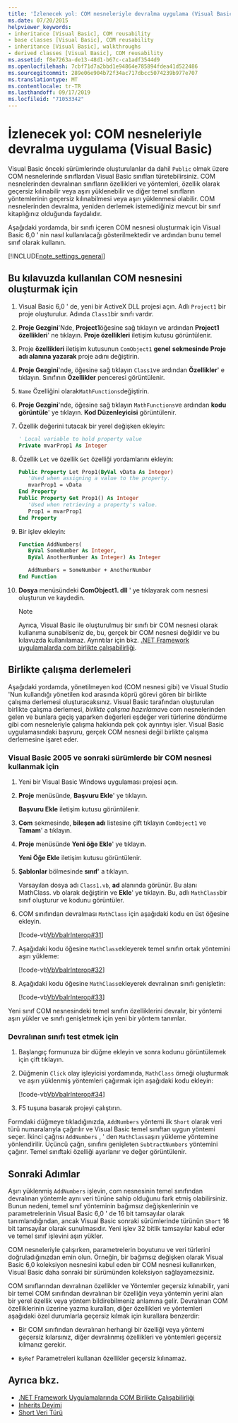 ```yaml
---
title: 'İzlenecek yol: COM nesneleriyle devralma uygulama (Visual Basic)'
ms.date: 07/20/2015
helpviewer_keywords:
- inheritance [Visual Basic], COM reusability
- base classes [Visual Basic], COM reusability
- inheritance [Visual Basic], walkthroughs
- derived classes [Visual Basic], COM reusability
ms.assetid: f8e7263a-de13-48d1-b67c-ca1adf3544d9
ms.openlocfilehash: 7cbf71d7a2bbd1e94864e785894fdea41d522486
ms.sourcegitcommit: 289e06e904b72f34ac717dbcc5074239b977e707
ms.translationtype: MT
ms.contentlocale: tr-TR
ms.lasthandoff: 09/17/2019
ms.locfileid: "71053342"
---
```

# <a name="walkthrough-implementing-inheritance-with-com-objects-visual-basic"></a>İzlenecek yol: COM nesneleriyle devralma uygulama (Visual Basic)

Visual Basic önceki sürümlerinde oluşturulanlar da dahil `Public` olmak üzere COM nesnelerinde sınıflardan Visual Basic sınıfları türetebilirsiniz. COM nesnelerinden devralınan sınıfların özellikleri ve yöntemleri, özellik olarak geçersiz kılınabilir veya aşırı yüklenebilir ve diğer temel sınıfların yöntemlerinin geçersiz kılınabilmesi veya aşırı yüklenmesi olabilir. COM nesnelerinden devralma, yeniden derlemek istemediğiniz mevcut bir sınıf kitaplığınız olduğunda faydalıdır.

Aşağıdaki yordamda, bir sınıfı içeren COM nesnesi oluşturmak için Visual Basic 6,0 ' nin nasıl kullanılacağı gösterilmektedir ve ardından bunu temel sınıf olarak kullanın.

[!INCLUDE[note_settings_general](~/includes/note-settings-general-md.md)]

## <a name="to-build-the-com-object-that-is-used-in-this-walkthrough"></a>Bu kılavuzda kullanılan COM nesnesini oluşturmak için

1. Visual Basic 6,0 ' de, yeni bir ActiveX DLL projesi açın. Adlı `Project1` bir proje oluşturulur. Adında `Class1`bir sınıfı vardır.

2. **Proje Gezgini**'Nde, **Project1**öğesine sağ tıklayın ve ardından **Project1 özellikleri**' ne tıklayın. **Proje özellikleri** iletişim kutusu görüntülenir.

3. Proje **özellikleri** iletişim kutusunun `ComObject1` **genel** **sekmesinde Proje adı alanına yazarak** proje adını değiştirin.

4. **Proje Gezgini**'nde, öğesine sağ tıklayın `Class1`ve ardından **Özellikler**' e tıklayın. Sınıfının **Özellikler** penceresi görüntülenir.

5. `Name` Özelliğini olarak`MathFunctions`değiştirin.

6. **Proje Gezgini**'nde, öğesine sağ tıklayın `MathFunctions`ve ardından **kodu görüntüle**' ye tıklayın. **Kod Düzenleyicisi** görüntülenir.

7. Özellik değerini tutacak bir yerel değişken ekleyin:

    ```vb
    ' Local variable to hold property value
    Private mvarProp1 As Integer
    ```

8. Özellik `Let` ve özellik `Get` özelliği yordamlarını ekleyin:

    ```vb
    Public Property Let Prop1(ByVal vData As Integer)
       'Used when assigning a value to the property.
       mvarProp1 = vData
    End Property
    Public Property Get Prop1() As Integer
       'Used when retrieving a property's value.
       Prop1 = mvarProp1
    End Property
    ```

9. Bir işlev ekleyin:

    ```vb
    Function AddNumbers(
       ByVal SomeNumber As Integer,
       ByVal AnotherNumber As Integer) As Integer

       AddNumbers = SomeNumber + AnotherNumber
    End Function
    ```

10. **Dosya** menüsündeki **ComObject1. dll** ' ye tıklayarak com nesnesi oluşturun ve kaydedin.

    > [!NOTE]
    > Ayrıca, Visual Basic ile oluşturulmuş bir sınıfı bir COM nesnesi olarak kullanıma sunabilseniz de, bu, gerçek bir COM nesnesi değildir ve bu kılavuzda kullanılamaz. Ayrıntılar için bkz. [.NET Framework uygulamalarda com birlikte çalışabilirliği](../../../visual-basic/programming-guide/com-interop/com-interoperability-in-net-framework-applications.md).

## <a name="interop-assemblies"></a>Birlikte çalışma derlemeleri

Aşağıdaki yordamda, yönetilmeyen kod (COM nesnesi gibi) ve Visual Studio 'Nun kullandığı yönetilen kod arasında köprü görevi gören bir birlikte çalışma derlemesi oluşturacaksınız. Visual Basic tarafından oluşturulan birlikte çalışma derlemesi, *birlikte çalışma hazırlama*ve com nesnelerinden gelen ve bunlara geçiş yaparken değerleri eşdeğer veri türlerine döndürme gibi com nesneleriyle çalışma hakkında pek çok ayrıntıyı işler. Visual Basic uygulamasındaki başvuru, gerçek COM nesnesi değil birlikte çalışma derlemesine işaret eder.

### <a name="to-use-a-com-object-with-visual-basic-2005-and-later-versions"></a>Visual Basic 2005 ve sonraki sürümlerde bir COM nesnesi kullanmak için

1. Yeni bir Visual Basic Windows uygulaması projesi açın.

2. **Proje** menüsünde, **Başvuru Ekle**' ye tıklayın.

     **Başvuru Ekle** iletişim kutusu görüntülenir.

3. **Com** sekmesinde, **bileşen adı** listesine çift tıklayın `ComObject1` ve **Tamam**' a tıklayın.

4. **Proje** menüsünde **Yeni öğe Ekle**' ye tıklayın.

     **Yeni Öğe Ekle** iletişim kutusu görüntülenir.

5. **Şablonlar** bölmesinde **sınıf**' a tıklayın.

     Varsayılan dosya adı `Class1.vb`, **ad** alanında görünür. Bu alanı MathClass. vb olarak değiştirin ve **Ekle**' ye tıklayın. Bu, adlı `MathClass`bir sınıf oluşturur ve kodunu görüntüler.

6. COM sınıfından devralması `MathClass` için aşağıdaki kodu en üst öğesine ekleyin.

     [!code-vb[VbVbalrInterop#31](~/samples/snippets/visualbasic/VS_Snippets_VBCSharp/VbVbalrInterop/VB/Class1.vb#31)]

7. Aşağıdaki kodu öğesine `MathClass`ekleyerek temel sınıfın ortak yöntemini aşırı yükleme:

     [!code-vb[VbVbalrInterop#32](~/samples/snippets/visualbasic/VS_Snippets_VBCSharp/VbVbalrInterop/VB/Class1.vb#32)]

8. Aşağıdaki kodu öğesine `MathClass`ekleyerek devralınan sınıfı genişletin:

     [!code-vb[VbVbalrInterop#33](~/samples/snippets/visualbasic/VS_Snippets_VBCSharp/VbVbalrInterop/VB/Class1.vb#33)]

Yeni sınıf COM nesnesindeki temel sınıfın özelliklerini devralır, bir yöntemi aşırı yükler ve sınıfı genişletmek için yeni bir yöntem tanımlar.

### <a name="to-test-the-inherited-class"></a>Devralınan sınıfı test etmek için

1. Başlangıç formunuza bir düğme ekleyin ve sonra kodunu görüntülemek için çift tıklayın.

2. Düğmenin `Click` olay işleyicisi yordamında, `MathClass` örneği oluşturmak ve aşırı yüklenmiş yöntemleri çağırmak için aşağıdaki kodu ekleyin:

     [!code-vb[VbVbalrInterop#34](~/samples/snippets/visualbasic/VS_Snippets_VBCSharp/VbVbalrInterop/VB/Class1.vb#34)]

3. F5 tuşuna basarak projeyi çalıştırın.

Formdaki düğmeye tıkladığınızda, `AddNumbers` yöntemi ilk `Short` olarak veri türü numaralarıyla çağırılır ve Visual Basic temel sınıftan uygun yöntemi seçer. İkinci çağrısı `AddNumbers` , ' den `MathClass`aşırı yükleme yöntemine yönlendirilir. Üçüncü çağrı, sınıfını genişleten `SubtractNumbers` yöntemini çağırır. Temel sınıftaki özelliği ayarlanır ve değer görüntülenir.

## <a name="next-steps"></a>Sonraki Adımlar

Aşırı yüklenmiş `AddNumbers` işlevin, com nesnesinin temel sınıfından devralınan yöntemle aynı veri türüne sahip olduğunu fark etmiş olabilirsiniz. Bunun nedeni, temel sınıf yönteminin bağımsız değişkenlerinin ve parametrelerinin Visual Basic 6,0 ' de 16 bit tamsayılar olarak tanımlandığından, ancak Visual Basic sonraki sürümlerinde türünün `Short` 16 bit tamsayılar olarak sunulmasıdır. Yeni işlev 32 bitlik tamsayılar kabul eder ve temel sınıf işlevini aşırı yükler.

COM nesneleriyle çalışırken, parametrelerin boyutunu ve veri türlerini doğruladığınızdan emin olun. Örneğin, bir bağımsız değişken olarak Visual Basic 6,0 koleksiyon nesnesini kabul eden bir COM nesnesi kullanırken, Visual Basic daha sonraki bir sürümünden koleksiyon sağlayamezsiniz.

COM sınıflarından devralınan özellikler ve Yöntemler geçersiz kılınabilir, yani bir temel COM sınıfından devralınan bir özelliğin veya yöntemin yerini alan bir yerel özellik veya yöntem bildirebilmeniz anlamına gelir. Devralınan COM özelliklerinin üzerine yazma kuralları, diğer özellikleri ve yöntemleri aşağıdaki özel durumlarla geçersiz kılmak için kurallara benzerdir:

- Bir COM sınıfından devralınan herhangi bir özelliği veya yöntemi geçersiz kılarsınız, diğer devralınmış özellikleri ve yöntemleri geçersiz kılmanız gerekir.

- `ByRef` Parametreleri kullanan özellikler geçersiz kılınamaz.

## <a name="see-also"></a>Ayrıca bkz.

- [.NET Framework Uygulamalarında COM Birlikte Çalışabilirliği](../../../visual-basic/programming-guide/com-interop/com-interoperability-in-net-framework-applications.md)
- [Inherits Deyimi](../../../visual-basic/language-reference/statements/inherits-statement.md)
- [Short Veri Türü](../../../visual-basic/language-reference/data-types/short-data-type.md)
